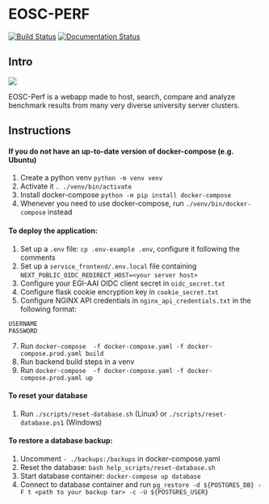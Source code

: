 # EOSC-PERF

[![Build Status](https://jenkins.eosc-synergy.eu/buildStatus/icon?job=eosc-synergy-org%2Feosc-perf%2Fbackend)](https://jenkins.eosc-synergy.eu/job/eosc-synergy-org/job/eosc-perf/job/backend/)
[![Documentation Status](https://readthedocs.org/projects/perf/badge/?version=latest)](https://perf.readthedocs.io/en/latest/?badge=latest)

## Intro

![](docs/source/eosc%20synergy%20logo.png)

EOSC-Perf is a webapp made to host, search, compare and analyze benchmark results from many very diverse university
server clusters.

## Instructions

#### If you do not have an up-to-date version of docker-compose (e.g. Ubuntu)

1. Create a python venv `python -m venv venv`
2. Activate it `. ./venv/bin/activate`
3. Install docker-compose `python -m pip install docker-compose`
4. Whenever you need to use docker-compose, run `./venv/bin/docker-compose` instead

#### To deploy the application:

1. Set up a `.env` file: `cp .env-example .env`, configure it following the comments
2. Set up a `service_frontend/.env.local` file containing `NEXT_PUBLIC_OIDC_REDIRECT_HOST=<your server host>`
3. Configure your EGI-AAI OIDC client secret in `oidc_secret.txt`
4. Configure flask cookie encryption key in `cookie_secret.txt`
5. Configure NGINX API credentials in `nginx_api_credentials.txt` in the following format:

```
USERNAME
PASSWORD
```

7. Run `docker-compose  -f docker-compose.yaml -f docker-compose.prod.yaml build`
8. Run backend build steps in a venv
9. Run `docker-compose  -f docker-compose.yaml -f docker-compose.prod.yaml up`

#### To reset your database

1. Run `./scripts/reset-database.sh` (Linux)
    or `./scripts/reset-database.ps1` (Windows)

#### To restore a database backup:

1. Uncomment `- ./backups:/backups` in docker-compose.yaml
2. Reset the database: `bash help_scripts/reset-database.sh`
3. Start database container: `docker-compose up database`
4. Connect to database container and run `pg_restore -d ${POSTGRES_DB} -F t <path to your backup tar> -c -U ${POSTGRES_USER}`
